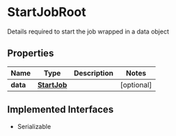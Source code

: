 

# StartJobRoot

Details required to start the job wrapped in a data object

## Properties

Name | Type | Description | Notes
------------ | ------------- | ------------- | -------------
**data** | [**StartJob**](StartJob.md) |  |  [optional]


## Implemented Interfaces

* Serializable



